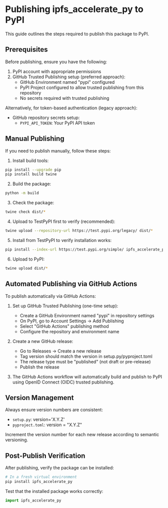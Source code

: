 # Publishing ipfs_accelerate_py to PyPI

This guide outlines the steps required to publish this package to PyPI.

## Prerequisites

Before publishing, ensure you have the following:

1. PyPI account with appropriate permissions
2. GitHub Trusted Publishing setup (preferred approach):
   - GitHub Environment named "pypi" configured
   - PyPI Project configured to allow trusted publishing from this repository
   - No secrets required with trusted publishing

Alternatively, for token-based authentication (legacy approach):
   - GitHub repository secrets setup:
     - `PYPI_API_TOKEN`: Your PyPI API token

## Manual Publishing

If you need to publish manually, follow these steps:

1. Install build tools:
```bash
pip install --upgrade pip
pip install build twine
```

2. Build the package:
```bash
python -m build
```

3. Check the package:
```bash
twine check dist/*
```

4. Upload to TestPyPI first to verify (recommended):
```bash
twine upload --repository-url https://test.pypi.org/legacy/ dist/*
```

5. Install from TestPyPI to verify installation works:
```bash
pip install --index-url https://test.pypi.org/simple/ ipfs_accelerate_py
```

6. Upload to PyPI:
```bash
twine upload dist/*
```

## Automated Publishing via GitHub Actions

To publish automatically via GitHub Actions:

1. Set up GitHub Trusted Publishing (one-time setup):
   - Create a GitHub Environment named "pypi" in repository settings
   - On PyPI, go to Account Settings → Add Publishing
   - Select "GitHub Actions" publishing method
   - Configure the repository and environment name

2. Create a new GitHub release:
   - Go to Releases → Create a new release
   - Tag version should match the version in setup.py/pyproject.toml
   - The release type must be "published" (not draft or pre-release)
   - Publish the release

3. The GitHub Actions workflow will automatically build and publish to PyPI using OpenID Connect (OIDC) trusted publishing.

## Version Management

Always ensure version numbers are consistent:
- `setup.py`: version='X.Y.Z'
- `pyproject.toml`: version = "X.Y.Z"

Increment the version number for each new release according to semantic versioning.

## Post-Publish Verification

After publishing, verify the package can be installed:

```bash
# In a fresh virtual environment
pip install ipfs_accelerate_py
```

Test that the installed package works correctly:

```python
import ipfs_accelerate_py
```